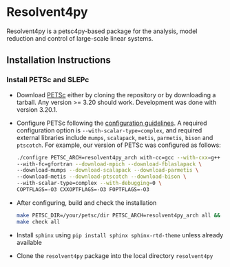 # Resolvent4py

Resolvent4py is a petsc4py-based package for the analysis, model reduction
and control of large-scale linear systems. 

## Installation Instructions

### Install PETSc and SLEPc

- Download [PETSc](https://petsc.org/release/install/download/) either by 
    cloning the repository or by downloading a tarball. Any version >= 3.20
    should work. Development was done with version 3.20.1.
- Configure PETSc following the [configuration guidelines](
    https://petsc.org/release/install/install/). A required configuration option
    is `--with-scalar-type=complex`, and required external libraries include
    `mumps`, `scalapack`, `metis`, `parmetis`, `bison` and `ptscotch`.
    For example, our version of PETSc was configured as follows:

    ```bash
    ./configre PETSC_ARCH=resolvent4py_arch with-cc=gcc --with-cxx=g++ \
    --with-fc=gfortran --download-mpich --download-fblaslapack \
    --download-mumps --download-scalapack --download-parmetis \
    --download-metis --download-ptscotch --download-bison \
    --with-scalar-type=complex --with-debugging=0 \
    COPTFLAGS=-O3 CXXOPTFLAGS=-O3 FOPTFLAGS=-O3
    ```
- After configuring, build and check the installation
    ```bash
    make PETSC_DIR=/your/petsc/dir PETSC_ARCH=resolvent4py_arch all && \
    make check all
    ```

- Install `sphinx` using `pip install sphinx sphinx-rtd-theme` unless already 
available
- Clone the `resolvent4py` package into the local directory `resolvent4py`



